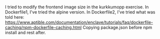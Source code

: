 I tried to modify the frontend image size in the kurkkumopp exercise.
In Dockerfile1, I've tried the alpine version.
In Dockerfile2, I've tried what was told here: https://www.aptible.com/documentation/enclave/tutorials/faq/dockerfile-caching/npm-dockerfile-caching.html
Copying package.json before npm install and rest after.

